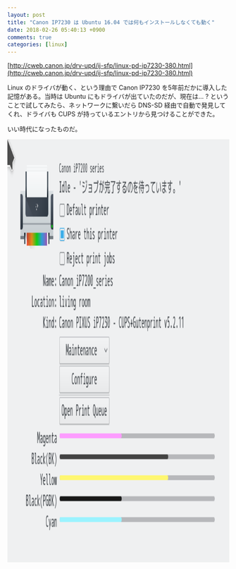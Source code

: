 ```yaml
---
layout: post
title: "Canon IP7230 は Ubuntu 16.04 では何もインストールしなくても動く"
date: 2018-02-26 05:40:13 +0900
comments: true
categories: [linux]
---
```

[http://cweb.canon.jp/drv-upd/ij-sfp/linux-pd-ip7230-380.html](http://cweb.canon.jp/drv-upd/ij-sfp/linux-pd-ip7230-380.html)

Linux のドライバが動く、という理由で Canon IP7230 を5年前だかに導入した記憶がある。当時は Ubuntu にもドライバが出ていたのだが、現在は... ? ということで試してみたら、ネットワークに繋いだら DNS-SD 経由で自動で発見してくれ、ドライバも CUPS が持っているエントリから見つけることができた。

いい時代になったものだ。

<img src="/images/canon-ip7200-ubuntu1604.png" width="540" height="960"/>
